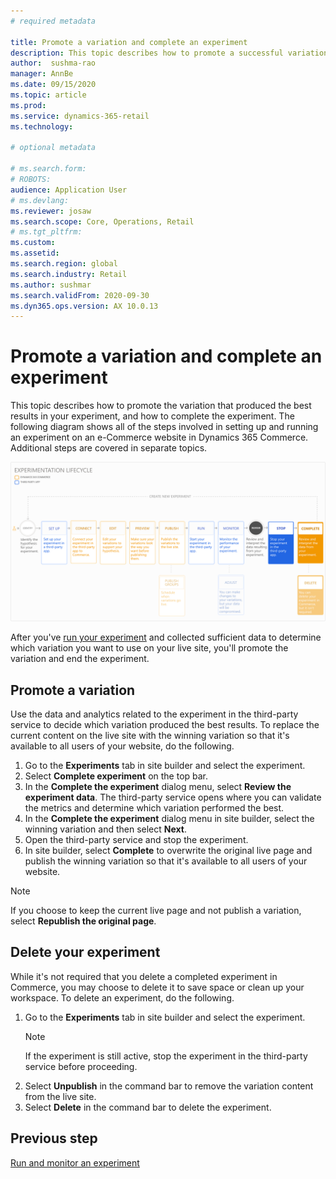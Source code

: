 ```yaml
---
# required metadata

title: Promote a variation and complete an experiment
description: This topic describes how to promote a successful variation and complete an experiment in Dynamics 365 Commerce.
author:  sushma-rao 
manager: AnnBe
ms.date: 09/15/2020
ms.topic: article
ms.prod: 
ms.service: dynamics-365-retail
ms.technology: 

# optional metadata

# ms.search.form: 
# ROBOTS: 
audience: Application User
# ms.devlang: 
ms.reviewer: josaw
ms.search.scope: Core, Operations, Retail
# ms.tgt_pltfrm: 
ms.custom: 
ms.assetid: 
ms.search.region: global
ms.search.industry: Retail
ms.author: sushmar
ms.search.validFrom: 2020-09-30
ms.dyn365.ops.version: AX 10.0.13
---
```


# Promote a variation and complete an experiment

This topic describes how to promote the variation that produced the best results in your experiment, and how to complete the experiment. The following diagram shows all of the steps involved in setting up and running an experiment on an e-Commerce website in Dynamics 365 Commerce. Additional steps are covered in separate topics.

[ ![Experimentation user journey - Review & Complete](./media/experimentation_review_complete.svg) ](./media/experimentation_review_complete.svg#lightbox)

After you've [run your experiment](experimentation-run-monitor.md) and collected sufficient data to determine which variation you want to use on your live site, you'll promote the variation and end the experiment.

## Promote a variation
Use the data and analytics related to the experiment in the third-party service to decide which variation produced the best results. To replace the current content on the live site with the winning variation so that it's available to all users of your website, do the following. 

1. Go to the **Experiments** tab in site builder and select the experiment.
1. Select **Complete experiment** on the top bar.
1. In the **Complete the experiment** dialog menu, select **Review the experiment data**. The third-party service opens where you can validate the metrics and determine which variation performed the best.
1. In the **Complete the experiment** dialog menu in site builder, select the winning variation and then select **Next**.
1. Open the third-party service and stop the experiment.
1. In site builder, select **Complete** to overwrite the original live page and publish the winning variation so that it's available to all users of your website. 

> [!NOTE]
> If you choose to keep the current live page and not publish a variation, select **Republish the original page**.

## Delete your experiment
While it's not required that you delete a completed experiment in Commerce, you may choose to delete it to save space or clean up your workspace. To delete an experiment, do the following.

1. Go to the **Experiments** tab in site builder and select the experiment. 
    > [!NOTE]
    > If the experiment is still active, stop the experiment in the third-party service before proceeding.
1. Select **Unpublish** in the command bar to remove the variation content from the live site.
1. Select **Delete** in the command bar to delete the experiment.

## Previous step
[Run and monitor an experiment](experimentation-run-monitor.md)
